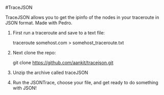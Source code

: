 #TraceJSON


TraceJSON allows you to get the ipinfo of the nodes in your traceroute in JSON format. Made with Pedro.

1. First run a traceroute and save to a text file:
	
	traceroute somehost.com > somehost_traceroute.txt

1. Next clone the repo:

	git clone https://github.com/aankit/tracejson.git

1. Unzip the archive called traceJSON

1. Run the JSONTrace, choose your file, and get ready to do something with JSON!